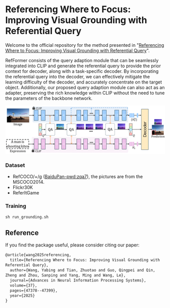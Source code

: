 # Referencing Where to Focus: Improving Visual Grounding with Referential Query

Welcome to the official repository for the method presented in "[Referencing Where to Focus: Improving Visual Grounding with Referential Query](https://proceedings.neurips.cc/paper_files/paper/2024/file/54c67d3db2df24a31cf045525f9460b9-Paper-Conference.pdf)".

RefFormer consists of the query adaption module that can be seamlessly integrated into CLIP and generate the referential query to provide the prior context for decoder, along with a task-specific decoder. By incorporating the referential query into the decoder, we can effectively mitigate the learning difficulty of the decoder, and accurately concentrate on the target object. Additionally, our proposed query adaption module can also act as an adapter, preserving the rich knowledge within CLIP without the need to tune the parameters of the backbone network.


![image](framework.png)

### Dataset
- RefCOCO/+/g ([BaiduPan-pwd:zqa7](https://pan.baidu.com/s/1Qi_jbR3kU6z2d7649MLu-A?pwd=zqa7)), the pictures are from the MSCOCO2014.
- Flickr30K
- ReferItGame



### Training

```
sh run_grounding.sh
```



## Reference

If you find the package useful, please consider citing our paper:

```
@article{wang2025referencing,
  title={Referencing Where to Focus: Improving Visual Grounding with Referential Query},
  author={Wang, Yabing and Tian, Zhuotao and Guo, Qingpei and Qin, Zheng and Zhou, Sanping and Yang, Ming and Wang, Le},
  journal={Advances in Neural Information Processing Systems},
  volume={37},
  pages={47378--47399},
  year={2025}
}
```





